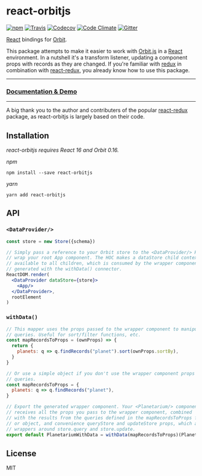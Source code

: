 react-orbitjs
=============

[![npm](https://img.shields.io/npm/v/react-orbitjs.svg)](https://www.npmjs.com/package/react-orbitjs)
[![Travis](https://img.shields.io/travis/exivity/react-orbitjs.svg)](https://travis-ci.org/exivity/react-orbitjs)
[![Codecov](https://img.shields.io/codecov/c/github/exivity/react-orbitjs.svg)](https://codecov.io/gh/exivity/react-orbitjs)
[![Code Climate](https://img.shields.io/codeclimate/maintainability/exivity/react-orbitjs.svg)](https://codeclimate.com/github/exivity/react-orbitjs)
[![Gitter](https://badges.gitter.im/exivity/react-orbitjs.svg)](https://gitter.im/exivity/react-orbitjs)

[React](https://reactjs.org/) bindings for [Orbit](http://orbitjs.com/).

This package attempts to make it easier to work with
[Orbit.js](http://orbitjs.com/) in a [React](https://reactjs.org/)
environment. In a nutshell it's a transform listener, updating
a component props with records as they are changed. If you're familiar
with [redux](https://github.com/reactjs/redux/) in combination with
[react-redux](https://github.com/reactjs/react-redux), you already know
how to use this package.

---

### [Documentation & Demo](https://exivity.github.io/react-orbitjs/)

---

A big thank you to the author and contributers of the popular
[react-redux](https://github.com/reactjs/react-redux) package, as
react-orbitjs is largely based on their code.

Installation
------------

_react-orbitjs requires React 16 and Orbit 0.16._

_npm_

```
npm install --save react-orbitjs
```

_yarn_

```
yarn add react-orbitjs
```

API
---

### `<DataProvider/>`

```jsx
const store = new Store({schema})

// Simply pass a reference to your Orbit store to the <DataProvider/> HOC and
// wrap your root App component. The HOC makes a dataStore child context
// available to all children, which is consumed by the wrapper component
// generated with the withData() connector.
ReactDOM.render(
  <DataProvider dataStore={store}>
    <App/>
  </DataProvider>,
  rootElement
)
```

### `withData()`

```jsx
// This mapper uses the props passed to the wrapper component to manipulate the
// queries. Useful for sort/filter functions, etc.
const mapRecordsToProps = (ownProps) => {
  return {
    planets: q => q.findRecords("planet").sort(ownProps.sortBy),
  }
}

// Or use a simple object if you don't use the wrapper component props in your
// queries.
const mapRecordsToProps = {
  planets: q => q.findRecords("planet"),
}

// Export the generated wrapper component. Your <Planetarium/> component
// receives all the props you pass to the wrapper component, combined
// with the results from the queries defined in the mapRecordsToProps function
// or object, and convenience queryStore and updateStore props, which are
// wrappers around store.query and store.update.
export default PlanetariumWithData = withData(mapRecordsToProps)(Planetarium)
```

License
-------

MIT
